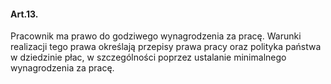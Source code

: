 #### Art.13.

Pracownik ma prawo do godziwego wynagrodzenia za pracę. Warunki realizacji tego prawa określają przepisy prawa pracy oraz polityka państwa w dziedzinie płac, w szczególności poprzez ustalanie minimalnego wynagrodzenia za pracę.
